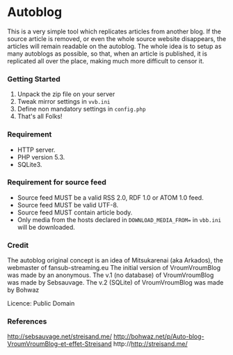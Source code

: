 # Autoblog #

This is a very simple tool which replicates articles from another blog. If the source article is removed, or even the whole source website disappears, the articles will remain readable on the autoblog. The whole idea is to setup as many autoblogs as possible, so that, when an article is published, it is replicated all over the place, making much more difficult to censor it.

### Getting Started ###

1.  Unpack the zip file on your server
2.  Tweak mirror settings in `vvb.ini`
3.  Define non mandatory settings in `config.php`
4.  That's all Folks!

### Requirement ###

*	HTTP server.
*	PHP version 5.3.
*	SQLite3.

### Requirement for source feed ##

*	Source feed MUST be a valid RSS 2.0, RDF 1.0 or ATOM 1.0 feed.
*	Source feed MUST be valid UTF-8.
*	Source feed MUST contain article body.
*	Only media from the hosts declared in `DOWNLOAD_MEDIA_FROM=` in `vbb.ini` will be downloaded.

### Credit ###

The autoblog original concept is an idea of Mitsukarenai (aka Arkados), the webmaster of fansub-streaming.eu
The initial version of VroumVroumBlog was made by an anonymous.
The v.1 (no database) of VroumVroumBlog was made by Sebsauvage.
The v.2 (SQLite) of VroumVroumBlog was made by Bohwaz

Licence: Public Domain

### References ###
http://sebsauvage.net/streisand.me/
http://bohwaz.net/p/Auto-blog-VroumVroumBlog-et-effet-Streisand
http://http://streisand.me/

